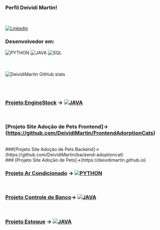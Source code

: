 
### Perfil Deividi Martin!
<br>

[![Linkedin](https://img.shields.io/badge/LinkedIn-0077B5?style=for-the-badge&logo=linkedin&logoColor=white)](https://www.linkedin.com/in/deividi-martin-4b02391a3/)

### Desenvolvedor em:


![PYTHON](https://img.shields.io/badge/Python-3776AB?style=for-the-badge&logo=python&logoColor=white)
![JAVA](https://img.shields.io/badge/Java-ED8B00?style=for-the-badge&logo=java&logoColor=white)
![SQL](https://img.shields.io/badge/MYSQL-00000F?style=for-the-badge&logo=mysql&logoColor=)
<br><br><br><br>
![DeividiMartin GitHub stats](https://github-readme-stats.vercel.app/api?username=DeividiMartin&theme=black-white)

<br><br>
### [Projeto EngineStock](https://github.com/DeividiMartin/StockEgine) -> [![JAVA](https://img.shields.io/badge/Java-ED8B00?style=for-the-badge&logo=java&logoColor=white)](https://github.com/DeividiMartin/StockEgine)

<br>

### [Projeto Site Adoção de Pets Frontend]->(https://github.com/DeividiMartin/FrontendAdorptionCats)
<br>
###[Projeto Site Adoção de Pets Backend]->(https://github.com/DeividiMartin/backend-adoptioncat)
<br>
### [Projeto Site Adoção de Pets]->(https://deividimartin.github.io)



<br>

### [Projeto Ar Condicionado](https://github.com/DeividiMartin/ar_condicionado/tree/master) -> [![PYTHON](https://img.shields.io/badge/Python-3776AB?style=for-the-badge&logo=python&logoColor=white)](https://github.com/DeividiMartin/ar_condicionado/tree/master)

<br>

### [Projeto Controle de Banco](https://github.com/DeividiMartin/Controle-de-Banco/tree/master/src)-> [![JAVA](https://img.shields.io/badge/Java-ED8B00?style=for-the-badge&logo=java&logoColor=white)](https://github.com/DeividiMartin/Controle-de-Banco/tree/master/src)

<br>

### [Projeto Estoque](https://github.com/DeividiMartin/Controle-de-estoque/tree/master) ->  [![JAVA](https://img.shields.io/badge/Java-ED8B00?style=for-the-badge&logo=java&logoColor=white)](https://github.com/DeividiMartin/Controle-de-estoque/tree/master)
